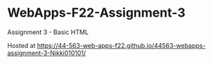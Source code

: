 # WebApps-F22-Assignment-3
Assignment 3 - Basic HTML

Hosted at <https://44-563-web-apps-f22.github.io/44563-webapps-assignment-3-Nikki010101/>
